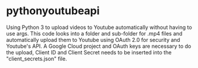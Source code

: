 # pythonyoutubeapi
Using Python 3 to upload videos to Youtube automatically without having to use args.
This code looks into a folder and sub-folder for .mp4 files and automatically upload them to Youtube using OAuth 2.0 for security and Youtube's API.
A Google Cloud project and OAuth keys are necessary to do the upload, Client ID and Client Secret needs to be inserted into the "client_secrets.json" file.
